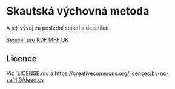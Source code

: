 # Skautská výchovná metoda

A její vývoj za poslední století a desetiletí

[Seminíř pro KDF MFF UK](https://kdf.mff.cuni.cz/vyuka/doplnky/?akRok=1)

## Licence

Viz `LICENSE.md a <https://creativecommons.org/licenses/by-nc-sa/4.0/deed.cs>

